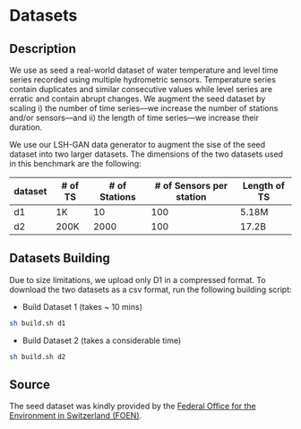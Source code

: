 # Datasets

## Description
We use as seed a real-world dataset of water temperature and level time series recorded using multiple hydrometric sensors. Temperature series contain duplicates and similar consecutive values while level series are erratic and contain abrupt changes. We augment the seed dataset by scaling i) the number of time series—we increase the number of stations and/or sensors—and ii) the length of time series—we increase their duration.

We use our LSH-GAN data generator to augment the sise of the seed dataset into two larger datasets. The dimensions of the two datasets used in this benchmark are the following:

| dataset | # of TS | # of Stations | # of Sensors per station | Length of TS | 
| ------ | ------ | ------ | ------ | ------ |
| d1 | 1K | 10 | 100 | 5.18M |
| d2 | 200K | 2000 | 100 | 17.2B


## Datasets Building 

Due to size limitations, we upload only D1 in a compressed format. To download the two datasets as a csv format, run the following building script:

- Build Dataset 1 (takes ~ 10 mins)

```bash
sh build.sh d1

```

- Build Dataset 2 (takes a considerable time)

```bash
sh build.sh d2

```

## Source

The seed dataset was kindly provided by the [Federal Office for the Environment in Switzerland (FOEN)](https://www.bafu.admin.ch/bafu/en/home/topics/water.html).




 

<!---
  

___
## Building the datasets 

The two datasets are uploaded as ... and are located under ... 


- To download the datasets, run the following install script:

```bash
$ sh build_{dataset}.sh
```
- Note: You need to replace ```{dataset}``` with one of the datasets from the table above.


-->
